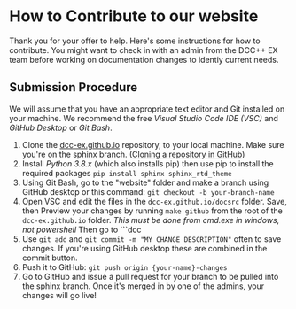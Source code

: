 # How to Contribute to our website

Thank you for your offer to help. Here's some instructions for how to contribute. You might want to check in with an admin from the DCC++ EX team before working on documentation changes to identiy current needs.

## Submission Procedure

We will assume that you have an appropriate text editor and Git installed on your machine. We recommend the free _Visual Studio Code IDE (VSC)_ and _GitHub Desktop_ or _Git Bash_.

1. Clone the [dcc-ex.github.io](https://github.com/DCC-EX/dcc-ex.github.io/tree/sphinx) repository, to your local machine. Make sure you're on the sphinx branch. ([Cloning a repository in GitHub](https://help.github.com/en/github/creating-cloning-and-archiving-repositories/cloning-a-repository))
2. Install _Python 3.8.x_ (which also installs pip) then use pip to install the required packages ```pip install sphinx sphinx_rtd_theme```
3. Using Git Bash, go to the "website" folder and make a branch using GitHub desktop or this command: ```git checkout -b your-branch-name```
4. Open VSC and edit the files in the ```dcc-ex.github.io/docsrc``` folder. Save, then Preview your changes by running ```make github``` from the root of the ```dcc-ex.github.io``` folder. *This must be done from cmd.exe in windows, not powershell* Then go to ```dcc
5. Use ```git add``` and ```git commit -m "MY CHANGE DESCRIPTION"``` often to save changes. If you're using GitHub desktop these are combined in the commit button.
6. Push it to GitHub: ```git push origin {your-name}-changes```
8. Go to GitHub and issue a pull request for your branch to be pulled into the sphinx branch. Once it's merged in by one of the admins, your changes will go live!
